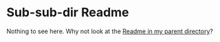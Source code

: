 # Sub-sub-dir Readme

Nothing to see here.  Why not look at the [Readme in my
parent directory](../README.md)?

